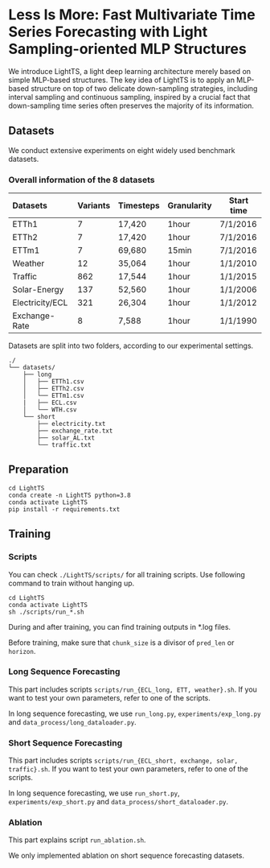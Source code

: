 # Less Is More: Fast Multivariate Time Series Forecasting with Light Sampling-oriented MLP Structures

We introduce LightTS, a light deep learning architecture merely based on simple MLP-based structures. The key idea of LightTS is to apply an MLP-based structure on top of two delicate down-sampling strategies, including interval sampling and continuous sampling, inspired by a crucial fact that down-sampling time series often preserves the majority of its information.

## Datasets

We conduct extensive experiments on eight widely used benchmark datasets.

### Overall information of the 8 datasets

| Datasets        | Variants | Timesteps | Granularity | Start time |
| :-------------- | -------- | --------- | ----------- | ---------- |
| ETTh1           | 7        | 17,420    | 1hour       | 7/1/2016   |
| ETTh2           | 7        | 17,420    | 1hour       | 7/1/2016   |
| ETTm1           | 7        | 69,680    | 15min       | 7/1/2016   |
| Weather         | 12       | 35,064    | 1hour       | 1/1/2010   |
| Traffic         | 862      | 17,544    | 1hour       | 1/1/2015   |
| Solar-Energy    | 137      | 52,560    | 1hour       | 1/1/2006   |
| Electricity/ECL | 321      | 26,304    | 1hour       | 1/1/2012   |
| Exchange-Rate   | 8        | 7,588     | 1hour       | 1/1/1990   |

Datasets are split into two folders, according to our experimental settings. 

```
./
└── datasets/
    ├── long
    │   ├── ETTh1.csv
    │   ├── ETTh2.csv
    │   └── ETTm1.csv
    |   ├── ECL.csv
    │   └── WTH.csv
    └── short
        ├── electricity.txt
        ├── exchange_rate.txt
        ├── solar_AL.txt
        └── traffic.txt
```

## Preparation

```
cd LightTS
conda create -n LightTS python=3.8
conda activate LightTS
pip install -r requirements.txt
```

## Training

### Scripts

You can check `./LightTS/scripts/` for all training scripts.
Use following command to train without hanging up.

```
cd LightTS
conda activate LightTS
sh ./scripts/run_*.sh
```
During and after training, you can find training outputs in \*.log files.

Before training, make sure that `chunk_size` is a divisor of `pred_len` or `horizon`.

### Long Sequence Forecasting

This part includes scripts `scripts/run_{ECL_long, ETT, weather}.sh`. If you want to test your own parameters, refer to one of the scripts.

In long sequence forecasting, we use `run_long.py`, `experiments/exp_long.py` and `data_process/long_dataloader.py`.

### Short Sequence Forecasting

This part includes scripts `scripts/run_{ECL_short, exchange, solar, traffic}.sh`. If you want to test your own parameters, refer to one of the scripts.

In long sequence forecasting, we use `run_short.py`, `experiments/exp_short.py` and `data_process/short_dataloader.py`.

### Ablation

This part explains script `run_ablation.sh`.

We only implemented ablation on short sequence forecasting datasets.











